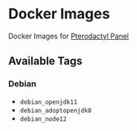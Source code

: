 # Docker Images
Docker Images for [Pterodactyl Panel](https://pterodactyl.io)

## Available Tags
### Debian
- `debian_openjdk11`
- `debian_adoptopenjdk8`
- `debian_node12`
